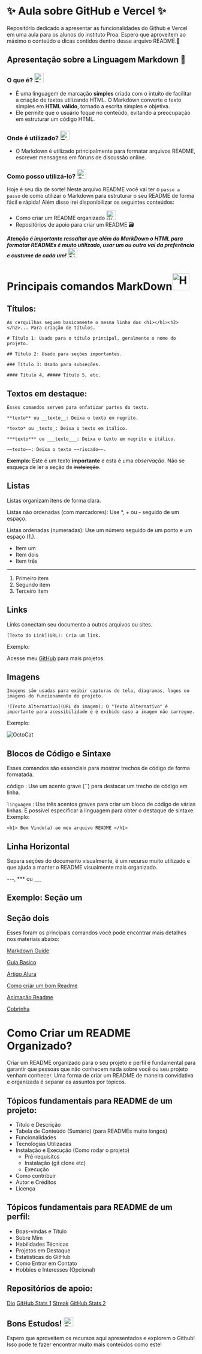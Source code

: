 # ✨ Aula sobre GitHub e Vercel ✨

Repositório dedicado a apresentar as funcionalidades do Github e Vercel em uma aula para os alunos do instituto Proa.
Espero que aproveitem ao máximo o conteúdo e dicas contidos dentro desse arquivo README.💖

## Apresentação sobre a **Linguagem Markdown** 📃

### O que é? <img src="https://raw.githubusercontent.com/Tarikul-Islam-Anik/Animated-Fluent-Emojis/master/Emojis/Activities/Bullseye.png" alt="Bullseye" width="25" height="25" />
- É uma linguagem de marcação __simples__ criada com o intuito de facilitar a criação de textos utilizando HTML. O Markdown converte o texto simples em **HTML válido**, tornado a escrita simples e objetiva.
- Ele permite que o usuário foque no conteúdo, evitando a preocupação em estruturar um código HTML.

### Onde é utilizado? <img src="https://raw.githubusercontent.com/Tarikul-Islam-Anik/Animated-Fluent-Emojis/master/Emojis/Smilies/Thinking%20Face.png" alt="Thinking Face" width="25" height="25" />

- O Markdown é utilizado principalmente para formatar arquivos README, escrever mensagens em fóruns de discussão online.

### Como posso utilizá-lo? <img src="https://raw.githubusercontent.com/Tarikul-Islam-Anik/Animated-Fluent-Emojis/master/Emojis/Smilies/Grinning%20Cat.png" alt="Grinning Cat" width="25" height="25" />

Hoje é seu dia de sorte! Neste arquivo README você vai ter o `passo a passo` de como utilizar o Markdown para estruturar o seu README de forma fácil e rápida! Além disso irei disponibilizar os seguintes conteúdos:


- Como criar um README organizado <img src="https://raw.githubusercontent.com/Tarikul-Islam-Anik/Animated-Fluent-Emojis/master/Emojis/Hand%20gestures/Writing%20Hand%20Medium%20Skin%20Tone.png" alt="Writing Hand Medium Skin Tone" width="25" height="25" />
- Repositórios de apoio para criar um README 🗃️
  
_**Atenção é importante ressaltar que além do MarkDown o HTML para formatar READMEs é muito utilizado, usar um ou outro vai da preferência e custume de cada um!**_ <img src="https://raw.githubusercontent.com/Tarikul-Islam-Anik/Animated-Fluent-Emojis/master/Emojis/Symbols/Triangular%20Flag.png" alt="Triangular Flag" width="25" height="25" />

# Principais comandos MarkDown<img src="https://raw.githubusercontent.com/Tarikul-Islam-Anik/Animated-Fluent-Emojis/master/Emojis/Objects/Hammer%20and%20Wrench.png" alt="Hammer and Wrench" width="45" height="45" />

## Títulos:

````
As cerquilhas seguem basicamente o mesma linha dos <h1></h1><h2></h2>... Para criação de títulos.

# Título 1: Usado para o título principal, geralmente o nome do projeto.

## Título 2: Usado para seções importantes.

### Título 3: Usado para subseções.

#### Título 4, ##### Título 5, etc.
````
## Textos em destaque:
````
Esses comandos servem para enfatizar partes do texto.

**texto** ou __texto__: Deixa o texto em negrito.

*texto* ou _texto_: Deixa o texto em itálico.

***texto*** ou ___texto___: Deixa o texto em negrito e itálico.

~~texto~~: Deixa o texto ~~riscado~~.
````
**Exemplo:**
Este é um texto **importante** e esta é uma *observação*.
Não se esqueça de ler a seção de ~~instalação~~.

## Listas
Listas organizam itens de forma clara.

Listas não ordenadas (com marcadores): Use *, + ou - seguido de um espaço.

Listas ordenadas (numeradas): Use um número seguido de um ponto e um espaço (1.).

* Item um 
* Item dois
* Item três
---
1. Primeiro item
2. Segundo item
3. Terceiro item

## Links
Links conectam seu documento a outros arquivos ou sites.
````
[Texto do Link](URL): Cria um link.
````
Exemplo:

Acesse meu [GitHub](https://github.com/SasaGomess) para mais projetos.

## Imagens
````
Imagens são usadas para exibir capturas de tela, diagramas, logos ou imagens do funcionamento do projeto.

![Texto Alternativo](URL da imagem): O "Texto Alternativo" é importante para acessibilidade e é exibido caso a imagem não carregue.
````
Exemplo:

![OctoCat](https://github.com/user-attachments/assets/79e9e8b0-e467-4e41-b6e0-f1f4f75e171e)

## Blocos de Código e Sintaxe

Esses comandos são essenciais para mostrar trechos de código de forma formatada.

código : Use um acento grave (``) para destacar um trecho de código em linha.

```linguagem``` : Use três acentos graves para criar um bloco de código de várias linhas. É possível especificar a linguagem para obter o destaque de sintaxe.
Exemplo:
````
<h1> Bem Vindo(a) ao meu arquivo README </h1>
````

## Linha Horizontal
Separa seções do documento visualmente, é um recurso muito utilizado e que ajuda a manter o README visualmente mais organizado.

---, *** ou ___

Exemplo:
Seção um
---
Seção dois
---

Esses foram os principais comandos você pode encontrar mais detalhes nos materiais abaixo:

[Markdown Guide](https://www.markdownguide.org/)

[Guia Basico](https://docs.pipz.com/central-de-ajuda/learning-center/guia-basico-de-markdown#open)

[Artigo Alura](https://www.alura.com.br/artigos/como-trabalhar-com-markdown?srsltid=AfmBOopNPfO85S3TQfxKnxPdNaCv1romx7K6SuHsA1dKvuhl3JVLq0-V)

[Como criar um bom Readme](https://www.makeareadme.com/)

[Animação Readme](https://readme-typing-svg.herokuapp.com/demo/)

[Cobrinha](https://www.youtube.com/watch?v=Sc3aNzYExbg)

# Como Criar um README Organizado?

Criar um README organizado para o seu projeto e perfil é fundamental para garantir que pessoas que não conhecem nada sobre você ou seu projeto venham conhecer. Uma forma de criar um README de maneira convidativa e organizada é separar os assuntos por tópicos.

## Tópicos fundamentais para README de um projeto:

- Título e Descrição
- Tabela de Conteúdo (Sumário) (para READMEs muito longos)
- Funcionalidades
- Tecnologias Utilizadas
- Instalação e Execução (Como rodar o projeto)
  - Pré-requisitos
  - Instalação (git clone etc)
  - Execução
- Como contribuir
- Autor e Créditos
- Licença

## Tópicos fundamentais para README de um perfil:

- Boas-vindas e Título
- Sobre Mim
- Habilidades Técnicas
- Projetos em Destaque
- Estatísticas do GitHub
- Como Entrar em Contato
- Hobbies e Interesses (Opcional)

## Repositórios de apoio:

[Dio](https://github.com/digitalinnovationone/dio-lab-open-source)
[GitHub Stats 1](https://github.com/jstrieb/github-stats)
[Streak](https://github.com/DenverCoder1/github-readme-streak-stats)
[GitHub Stats 2](https://github.com/anuraghazra/github-readme-stats)

## Bons Estudos! <img src="https://raw.githubusercontent.com/Tarikul-Islam-Anik/Animated-Fluent-Emojis/master/Emojis/Activities/Party%20Popper.png" alt="Party Popper" width="25" height="25" />
Espero que aproveitem os recursos aqui apresentados e explorem o Github!
Isso pode te fazer encontrar muito mais conteúdos como este!
